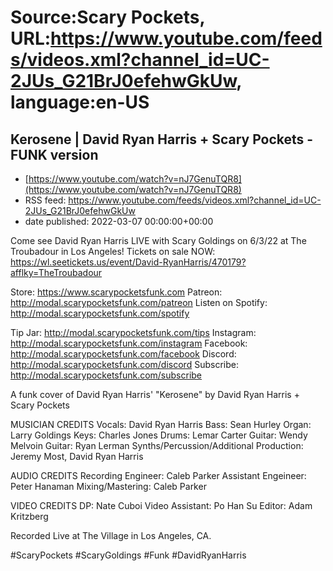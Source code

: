 # Source:Scary Pockets, URL:https://www.youtube.com/feeds/videos.xml?channel_id=UC-2JUs_G21BrJ0efehwGkUw, language:en-US

## Kerosene | David Ryan Harris + Scary Pockets - FUNK version
 - [https://www.youtube.com/watch?v=nJ7GenuTQR8](https://www.youtube.com/watch?v=nJ7GenuTQR8)
 - RSS feed: https://www.youtube.com/feeds/videos.xml?channel_id=UC-2JUs_G21BrJ0efehwGkUw
 - date published: 2022-03-07 00:00:00+00:00

Come see David Ryan Harris LIVE with Scary Goldings on 6/3/22 at The Troubadour in Los Angeles! Tickets on sale NOW: https://wl.seetickets.us/event/David-RyanHarris/470179?afflky=TheTroubadour

Store: https://www.scarypocketsfunk.com
Patreon: http://modal.scarypocketsfunk.com/patreon
Listen on Spotify: http://modal.scarypocketsfunk.com/spotify

Tip Jar: http://modal.scarypocketsfunk.com/tips
Instagram: http://modal.scarypocketsfunk.com/instagram
Facebook: http://modal.scarypocketsfunk.com/facebook
Discord: http://modal.scarypocketsfunk.com/discord
Subscribe: http://modal.scarypocketsfunk.com/subscribe

A funk cover of David Ryan Harris' "Kerosene" by David Ryan Harris + Scary Pockets

MUSICIAN CREDITS
Vocals: David Ryan Harris
Bass: Sean Hurley
Organ: Larry Goldings
Keys: Charles Jones
Drums: Lemar Carter
Guitar: Wendy Melvoin
Guitar: Ryan Lerman
Synths/Percussion/Additional Production: Jeremy Most, David Ryan Harris

AUDIO CREDITS
Recording Engineer: Caleb Parker
Assistant Engeineer: Peter Hanaman
Mixing/Mastering: Caleb Parker

VIDEO CREDITS
DP: Nate Cuboi
Video Assistant: Po Han Su
Editor: Adam Kritzberg

Recorded Live at The Village in Los Angeles, CA.

#ScaryPockets #ScaryGoldings #Funk #DavidRyanHarris

